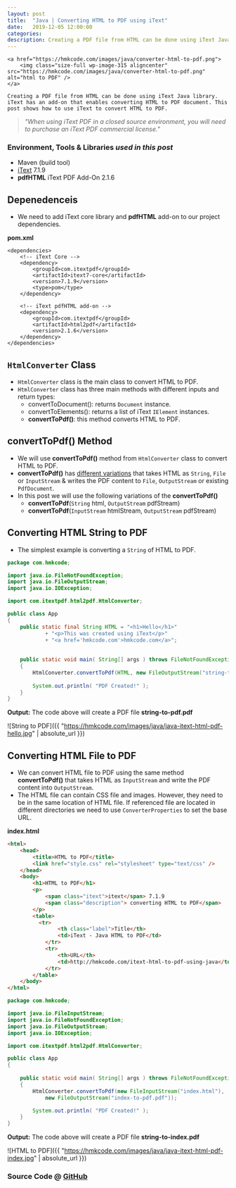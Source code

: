 ```yaml
---
layout: post
title:  "Java | Converting HTML to PDF using iText"
date:   2019-12-05 12:00:00
categories: 
description: Creating a PDF file from HTML can be done using iText Java library. iText has an add-on that enables converting HTML to PDF document. This post shows how to use iText to convert HTML to PDF.
---
```


<p style="text-align: justify;">
	
	<a href="https://hmkcode.com/images/java/converter-html-to-pdf.png">
		<img class="size-full wp-image-315 aligncenter" src="https://hmkcode.com/images/java/converter-html-to-pdf.png" alt="html to PDF" />
	</a>
	
	Creating a PDF file from HTML can be done using iText Java library. iText has an add-on that enables converting HTML to PDF document. This post shows how to use iText to convert HTML to PDF.
	
</p>

> *"When using iText PDF in a closed source environment, you will need to purchase an iText PDF commercial license."*


### Environment, Tools &amp; Libraries _used in this post_

- Maven (build tool)
- [iText](https://itextpdf.com/en/products/itext-7) 7.1.9
- **pdfHTML** iText PDF Add-On 2.1.6

## Depenedenceis

- We need to add iText core library and **pdfHTML** add-on to our project dependencies.

**pom.xml**

```xm
<dependencies>
    <!-- iText Core -->
    <dependency>
        <groupId>com.itextpdf</groupId>
        <artifactId>itext7-core</artifactId>
        <version>7.1.9</version>
        <type>pom</type>
    </dependency>

    <!-- iText pdfHTML add-on -->
    <dependency>
	    <groupId>com.itextpdf</groupId>
	    <artifactId>html2pdf</artifactId>
	    <version>2.1.6</version>
	</dependency>
</dependencies>
```

## `HtmlConverter` Class 

- `HtmlConverter` class is the main class to convert HTML to PDF.
- `HtmlConverter` class has three main methods with different inputs and return types:
    - convertToDocument(): returns `Document` instance.
    - convertToElements(): returns a list of iText `IElement` instances.
    - **convertToPdf()**: this method converts HTML to PDF.


## **convertToPdf()** Method

- We will use **convertToPdf()** method from `HtmlConverter` class to convert HTML to PDF.
- **convertToPdf()** has [different variations](https://api.itextpdf.com/pdfHTML/java/2.1.6/com/itextpdf/html2pdf/HtmlConverter.html#method.summary) that takes HTML as `String`, `File` or `InputStream` & writes the PDF content to `File`, `OutputStream` or existing `PdfDocument`. 
- In this post we will use the following variations of the **convertToPdf()** 
    - **convertToPdf**(`String` html, `OutputStream` pdfStream)
    - **convertToPdf**(`InputStream` htmlStream, `OutputStream` pdfStream)
    

## Converting HTML String to PDF

- The simplest example is converting a `String` of HTML to PDF.

```java
package com.hmkcode;

import java.io.FileNotFoundException;
import java.io.FileOutputStream;
import java.io.IOException;

import com.itextpdf.html2pdf.HtmlConverter;

public class App 
{
	public static final String HTML = "<h1>Hello</h1>"
			+ "<p>This was created using iText</p>"
			+ "<a href='hmkcode.com'>hmkcode.com</a>";
	
	
    public static void main( String[] args ) throws FileNotFoundException, IOException  
    {
    	HtmlConverter.convertToPdf(HTML, new FileOutputStream("string-to-pdf.pdf"));
    	
        System.out.println( "PDF Created!" );
    }
}
```

**Output:** The code above will create a PDF file **string-to-pdf.pdf**

![String to PDF]({{ "https://hmkcode.com/images/java/java-itext-html-pdf-hello.jpg" | absolute_url }})


## Converting HTML File to PDF

- We can convert HTML file to PDF using the same method **convertToPdf()** that takes HTML as `InputStream` and write the PDF content into `OutputStream`.
- The HTML file can contain CSS file and images. However, they need to be in the same location of HTML file. If referenced file are located in different directories we need to use `ConverterProperties` to set the base URL. 

**index.html**

```html
<html>
	<head>
		<title>HTML to PDF</title>
		<link href="style.css" rel="stylesheet" type="text/css" />
	</head>
	<body>
		<h1>HTML to PDF</h1>
		<p>
            <span class="itext">itext</span> 7.1.9 
            <span class="description"> converting HTML to PDF</span>
		</p>
		<table>
		  <tr>
				<th class="label">Title</th>
				<td>iText - Java HTML to PDF</td>
			</tr>
			<tr>
				<th>URL</th>
				<td>http://hmkcode.com/itext-html-to-pdf-using-java</td>
			</tr>
		</table>
	</body>
</html>

```

```java
package com.hmkcode;

import java.io.FileInputStream;
import java.io.FileNotFoundException;
import java.io.FileOutputStream;
import java.io.IOException;

import com.itextpdf.html2pdf.HtmlConverter;

public class App 
{
	
    public static void main( String[] args ) throws FileNotFoundException, IOException  
    {
    	HtmlConverter.convertToPdf(new FileInputStream("index.html"), 
            new FileOutputStream("index-to-pdf.pdf"));

        System.out.println( "PDF Created!" );
    }
}
```

**Output:** The code above will create a PDF file **string-to-index.pdf**

![HTML to PDF]({{ "https://hmkcode.com/images/java/java-itext-html-pdf-index.jpg" | absolute_url }})


### Source Code @ [GitHub](https://github.com/hmkcode/Java/tree/master/itext-java-html-pdf)

